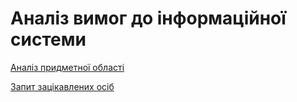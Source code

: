 # Аналіз вимог до інформаційної системи

[Аналіз придметної області](state-of-the-art.md)

[Запит зацікавлених осіб](stakeholders-needs.md)

